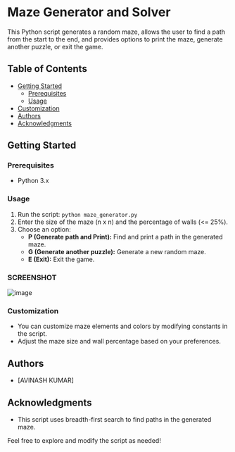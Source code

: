 # Maze Generator and Solver

This Python script generates a random maze, allows the user to find a path from the start to the end, and provides options to print the maze, generate another puzzle, or exit the game.

## Table of Contents

- [Getting Started](#getting-started)
  - [Prerequisites](#prerequisites)
  - [Usage](#usage)
- [Customization](#customization)
- [Authors](#authors)
- [Acknowledgments](#acknowledgments)

## Getting Started

### Prerequisites

- Python 3.x

### Usage

1. Run the script: `python maze_generator.py`
2. Enter the size of the maze (n x n) and the percentage of walls (<= 25%).
3. Choose an option:
   - **P (Generate path and Print):** Find and print a path in the generated maze.
   - **G (Generate another puzzle):** Generate a new random maze.
   - **E (Exit):** Exit the game.

### SCREENSHOT 
![image](https://github.com/Avinashkumar2811/Terminal-Based-Maze-solver/assets/130353196/39db7a52-94c2-49a1-ab85-a1696ecaf9b1)

### Customization

- You can customize maze elements and colors by modifying constants in the script.
- Adjust the maze size and wall percentage based on your preferences.

## Authors

- [AVINASH KUMAR]

## Acknowledgments

- This script uses breadth-first search to find paths in the generated maze.

Feel free to explore and modify the script as needed!

